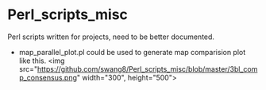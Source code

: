 # Perl_scripts_misc
Perl scripts written for projects, need to be better documented.


- map_parallel_plot.pl could be used to generate map comparision plot like this.
<img src="https://github.com/swang8/Perl_scripts_misc/blob/master/3bl_comp_consensus.png" width="300", height="500">
